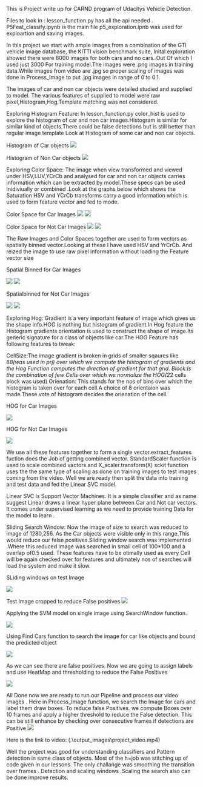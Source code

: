 
This is Project write up for CARND program of Udacitys Vehicle Detection.

Files to look in :
lesson_function.py has all the api needed .
P5Feat_classify.ipynb is the main file
p5_exploration.ipnb was used for exploartion and saving images.


In this project we start with ample images  from a combination of the GTI vehicle image database, the KITTI vision benchmark suite, Inital exploration showed there were 8000 images for both cars and no cars.
Out Of which I used just 3000 For training model.The images were .png images in training data.While images from video are .jpg so proper scaling of images was done in Process_Image to put .jpg images in range of 0 to 0.1.

The images of car and non car objects were detailed studied and supplied to model.
The various features of supplied to model were raw pixel,Histogram,Hog.Template matching was not considered.






Exploring Histogram Feature:
In lesson_function.py color_hist is used to explore the histogram of car and non car images.Histogram is similar for similar kind of objects.There could be false detections but is still better than regular image template
Look at Histogram of some car and non car objects.

Histogram of Car objects
<img src="output_images\colorhistcar.png">

Histogram of Non Car objects
<img src="output_images\colorhistnotcar1.png">




Exploring Color Space:
The image when view transformed and viewed under HSV,LUV,YCrCb and analysed for car and non car objects carries information which can be extracted by model.These specs can be used Inidiviually or combined .Look at the graphs below which shows the Saturation HSV and YCrCb transforms carry a good information which is used to form feature vector and fed to mode.

Color Space for Car Images
<img src="output_images\carRGBHSV1.png">
<img src="output_images\carRGBHSV2.png">

Color Space for Not Car Images
<img src="output_images\notcar1.png">
<img src="output_images\notcar2.png">


The Raw Images and Color Spaces together are used to form vectors as spatially binned vector.Looking at these I have used HSV and YrCrCb. And reized the image to use raw pixel information without loading the Feature vector size

Spatial Binned  for Car Images

<img src="output_images\ALL.png">
<img src="output_images\ALL2.png">

Spatialbinned for Not Car Images


<img src="output_images\allNotCar.png">
<img src="output_images\allNotCar2.png">


Exploring Hog:
    Gradient is a very important feature of image which gives us the shape info.HOG is nothing but histogram of gradient.In Hog feature the Histogram gradients orientation is used to construct the shape of image.Its generic signature for a class of objects like car.The HOG Feature has following features to tweak:
    
CellSize:The image gradient is broken in grids of smaller sqaures like 8*8(was used in prj) over which we compute the histogram of gradients and the Hog Function computes the direction of gradient for that grid.
Block:Is the combination of few Cells over which we normalize the HOG(2*2 cells block was used)
Orienation: This stands for the nos of bins over which the histogram is taken over for each cell.A choice of 8 orientaion was made.These vote of histogram decides the orienation of the cell.


HOG  for Car Images

<img src="output_images\hogcar.png">


HOG for Not Car Images


<img src="output_images\hognotcar.png">


    

We use all these features together to form a single vector.extract_features fuction does the Job of getting combined vector.
StandardScaler function is used to scale combined vactors and X_scaler.transform(X) sckit function uses the the same type of scaling as done on training images to test images coming from the video.
Well we are ready then split the data into training and  test data and fed the Linear SVC model.


Linear SVC is Support Vector Machines. It is a simple classifier and as name suggest Linear draws a linear hyper plane between Car and Not car vectors. It comes under supervised learning as we need to provide training Data for the model to learn . 

Sliding Search Window:
Now the image of size to search was reduced to image of 1280,256. As the Car objects were visible only in this range.This would reduce our false positives.Sliding window search was implemented .Where this reduced image was searched in small cell of 100*100  and a overlap of0.5 used. These features have to be otimally used as every Cell will be again checked over for features and ultimately nos of searches will load the system and make it slow.

SLiding windows on test Image

<img src="output_images\drawbox on testimage.png">


Test Image cropped to reduce False positives
<img src="output_images\cropedImage.png">

Applying the SVM model on single image using SearchWindow function.

<img src="output_images\drawwindowstestimg.png">

Using Find Cars function to search the image for car like objects and bound the predicted object


<img src="output_images\Hog sub sampling.png">

As we can see there are false positives. Now we are going to assign labels and use HeatMap and thresholding to reduce the False Positives

<img src="output_images\HeatLabel.png">


All Done now we are ready to run our Pipeline and process our video images .
Here in Process_Image function, we search the Image for cars and label them draw boxes.
To reduce false Positives. we compute Boxes over 10 frames and apply a higher threshold to reduce the False detection.
This can be still enhance by checking over consecutive frames if detections are Positive 
<img src="output_images\frame06.jpeg"> 

Here is the link to video: (.\output_images\project_video.mp4)



Well the project was good for understanding classifiers and Pattern detection in same class of objects.
Most of the h=job was stitching up of code given in our lessons.
The only challange was smoothing the transition over frames .
Detection and scaling windows .Scaling the search also can be done improve results.
